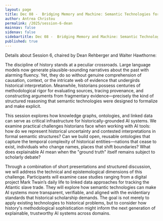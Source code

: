 ```yaml
---
layout: page
title: Dec 08 -  Bridging Memory and Machine: Semantic Technologies for Historical Research in the Age of AI
author: Antrea Christou
permalink: /2025/session-6-dean
mainnav: false
sidenav: false
sidebartitle: Dec 08 -  Bridging Memory and Machine: Semantic Technologies for Historical Research in the Age of AI
published: true
---
```



Details about Session 6, chaired by Dean Rehberger and Walter Hawthorne:

The discipline of history stands at a peculiar crossroads. Large language models now generate plausible-sounding narratives about the past with alarming fluency. Yet, they do so without genuine comprehension of causation, context, or the intricate web of evidence that undergirds historical interpretation.  Meanwhile, historians possess centuries of methodological rigor for evaluating sources, tracing provenance, and constructing arguments from fragmentary evidence—precisely the kind of structured reasoning that semantic technologies were designed to formalize and make explicit.

This session explores how knowledge graphs, ontologies, and linked data can serve as critical infrastructure for historically-grounded AI systems. We examine practical challenges historians face when working with AI tools: how do we represent historical uncertainty and contested interpretations in formal semantic structures? Can we build open, reusable ontologies that capture the temporal complexity of historical entities—nations that cease to exist, individuals who change names, places that shift boundaries? What does explainable AI mean when the "ground truth" itself remains subject to scholarly debate?

Through a combination of short presentations and structured discussion, we will address the technical and epistemological dimensions of this challenge. Participants will examine case studies ranging from a digital project Mark Twain’s daily life to linked data approaches for tracking the Atlantic slave trade. They will explore how semantic technologies can make AI systems more transparent, verifiable, and aligned with the evidentiary standards that historical scholarship demands. The goal is not merely to apply existing technologies to historical problems, but to consider how history's methodological sophistication might inform the next generation of explainable, trustworthy AI systems across domains.
